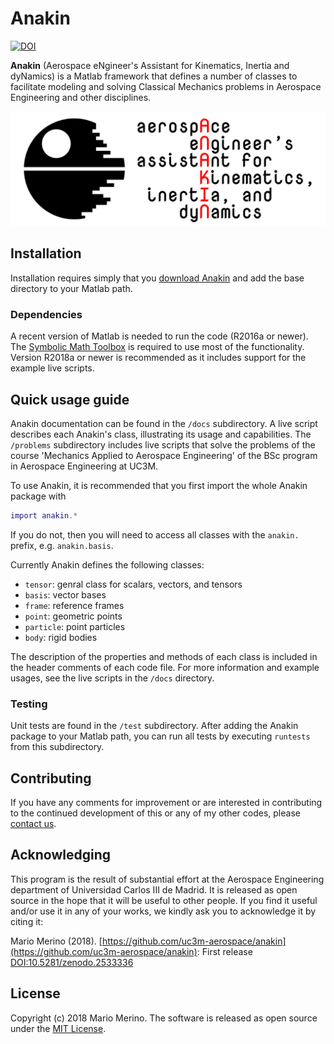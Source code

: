 # Anakin

[![DOI](https://zenodo.org/badge/143483510.svg)](https://zenodo.org/badge/latestdoi/143483510)

**Anakin** (Aerospace eNgineer's Assistant for Kinematics, Inertia and dyNamics)
is a Matlab framework that defines a number of classes to facilitate modeling and
solving Classical Mechanics problems in Aerospace Engineering and other disciplines.

![Anakin logo](docs/anakin-logo.png)

## Installation

Installation requires simply that you
[download Anakin](https://github.com/mariomerinomartinez/anakin/archive/master.zip)
and add the base directory to your Matlab path.

### Dependencies

A recent version of Matlab is needed to run the code (R2016a or newer). The
[Symbolic Math Toolbox](https://www.mathworks.com/products/symbolic.html) is
required to use most of the functionality.
Version R2018a or newer is recommended as it includes support for
the example live scripts.

## Quick usage guide

Anakin documentation can be found in the `/docs` subdirectory. A live script describes
each Anakin's class, illustrating its usage and capabilities.
The `/problems` subdirectory includes live scripts that solve the problems
of the course 'Mechanics Applied to Aerospace Engineering' of the BSc program
in Aerospace Engineering at UC3M.

To use Anakin, it is recommended that you first import the whole Anakin package with

```Matlab
import anakin.*
```

If you do not, then you will need to access
all classes with the `anakin.` prefix,
e.g.  `anakin.basis`.

Currently Anakin defines the following classes:

* `tensor`: genral class for scalars, vectors, and tensors
* `basis`: vector bases
* `frame`: reference frames
* `point`: geometric points
* `particle`: point particles 
* `body`: rigid bodies

The description of the properties and methods of each class is included in the
header comments of each code file. For more information and example usages,
see the live scripts in the `/docs` directory.

### Testing

Unit tests are found in the `/test` subdirectory. After adding the Anakin package
to your Matlab path, you can run all tests by executing `runtests` from this
subdirectory.

## Contributing

If you have any comments for improvement or
are interested in contributing to the continued
development of this or any of my other codes, please
[contact us](mailto:mario.merino@uc3m.es).

## Acknowledging

This program is the result of substantial effort at the Aerospace Engineering
department of Universidad Carlos III de Madrid. It is released as open
source in the hope that it will be useful to other people. If you find it
useful and/or use it in any of your works, we kindly ask you to acknowledge it
by citing it:
 
Mario Merino (2018). [https://github.com/uc3m-aerospace/anakin](https://github.com/uc3m-aerospace/anakin): First release [DOI:10.5281/zenodo.2533336](https://doi.org/10.5281/zenodo.2533336)

## License

Copyright (c) 2018 Mario Merino.
The software is released as open source under the [MIT License](LICENSE.md).
